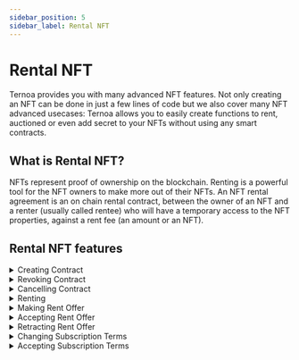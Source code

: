 ```yaml
---
sidebar_position: 5
sidebar_label: Rental NFT
---
```


# Rental NFT

Ternoa provides you with many advanced NFT features. Not only creating an NFT can be done in just a few lines of code but we also cover many NFT advanced usecases: Ternoa allows you to easily create functions to rent, auctioned or even add secret to your NFTs without using any smart contracts.

## What is Rental NFT?

NFTs represent proof of ownership on the blockchain. Renting is a powerful tool for the NFT owners to make more out of their NFTs. An NFT rental agreement is an on chain rental contract, between the owner of an NFT and a renter (usually called rentee) who will have a temporary access to the NFT properties, against a rent fee (an amount or an NFT).

## Rental NFT features

<details className="toggle">
  <summary>Creating Contract</summary>
  <div>
    Create a rental contract on the chain for an NFT.
  </div>
  <a to="/for-developers/guides/rental-NFT/create-rental-nft" className='button purpleBtn noUnderline my2'>
    View code
  </a>
</details>

<details className="toggle">
  <summary>Revoking Contract</summary>
  <div>
    Revoke a running contract.
  </div>
</details>

<details className="toggle">
  <summary>Cancelling Contract</summary>
  <div>
    Cancel a contract that is not running.
  </div>
</details>

<details className="toggle">
  <summary>Renting</summary>
  <div>
    Rent an nft with automatic acceptance.
  </div>
</details>

<details className="toggle">
  <summary> Making Rent Offer</summary>
  <div>
    Make an offer for an available contract with manual acceptance.
  </div>
</details>

<details className="toggle">
  <summary> Accepting Rent Offer</summary>
  <div>
    Accept a rent offer for manual acceptance contract.
  </div>
</details>

<details className="toggle">
  <summary>Retracting Rent Offer</summary>
  <div>
    Retract a rent offer provided to a manual acceptance contract.
  </div>
</details>

<details className="toggle">
  <summary>Changing Subscription Terms</summary>
  <div>
    Change the subscription terms for a subscription contract.
  </div>
</details>

<details className="toggle">
  <summary>Accepting Subscription Terms</summary>
  <div>
    Accept the subscription terms for a subscription contract.
  </div>
</details>
